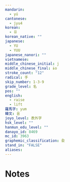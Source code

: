 ```yaml
---
mandarin:
  - yú
cantonese:
  - jyu4
korean:
  - 유
korean_native: ""
japanese:
  - YU
  - YUU
japanese_nanori: ""
vietnamese:
middle_chinese_initial: j
middle_chinese_final: ɨo
stroke_count: "12"
radical: 手
skip_number: 1-3-9
grade_level: 名
pos: ""
english:
  - raise
  - lift
羅馬字: yum
韓文: 윰
joyo_level: 表外字
hsk_level: ""
hanmun_edu_level: ""
danayo_id: 8469
mc_id: 3963
graphemic_classification: 兪
stand_in: "FALSE"
aliases:
---
```


# Notes
